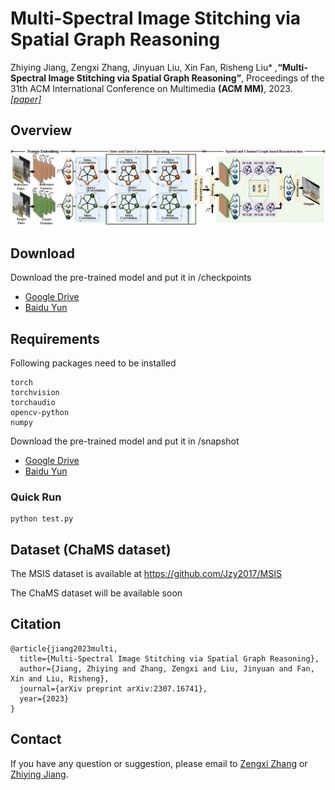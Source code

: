 # Multi-Spectral Image Stitching via Spatial Graph Reasoning


Zhiying Jiang, Zengxi Zhang, Jinyuan Liu, Xin Fan, Risheng Liu* ,**“Multi-Spectral Image Stitching via Spatial Graph Reasoning”**, Proceedings of the 31th ACM International Conference on Multimedia **(ACM MM)**, 2023. [*[paper]*](https://arxiv.org/pdf/2307.16741.pdf)
## Overview
![Abstract](figures/structure.PNG)

## Download

Download the pre-trained model and put it in /checkpoints
  - [Google Drive](https://drive.google.com/file/d/122YwzPq3JvQGbvs5sMw0R-yNrjxiuEQZ/view?usp=sharing)
  - [Baidu Yun](https://pan.baidu.com/s/1X0FxjHXefv6DyjZ4tC85Ig?pwd=eufg)




## Requirements
Following packages need to be installed 
```
torch
torchvision
torchaudio
opencv-python
numpy
```
Download the pre-trained model and put it in /snapshot
  - [Google Drive](https://drive.google.com/file/d/1dbVs9WEpy-JYYSmVpMW44Gm-UKRXTECQ/view?usp=sharing)
  - [Baidu Yun](https://pan.baidu.com/s/1PLmYdTc8YYkIKywtbrjYnw?pwd=ee5k)



### Quick Run
```
python test.py
```
## Dataset (ChaMS dataset)
The MSIS dataset is available at https://github.com/Jzy2017/MSIS

The ChaMS dataset will be available soon

## Citation
```
@article{jiang2023multi,
  title={Multi-Spectral Image Stitching via Spatial Graph Reasoning},
  author={Jiang, Zhiying and Zhang, Zengxi and Liu, Jinyuan and Fan, Xin and Liu, Risheng},
  journal={arXiv preprint arXiv:2307.16741},
  year={2023}
}
```
## Contact
If you have any question or suggestion, please email to [Zengxi Zhang](cyouzoukyuu@gmail.com) or [Zhiying Jiang](zyjiang0630@gmail.com).
